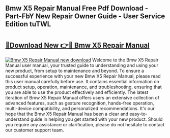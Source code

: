 ## Bmw X5 Repair Manual Free Pdf Download - Part-FbY New Repair Owner Guide - User Service Edition tuTWL

# <h2><a href="http://bc28539.oget.top/?id=Bmw+X5+Repair+Manual">🔗Download New 👉🔴 Bmw X5 Repair Manual</a></h2>

[![Bmw X5 Repair Manual new download](https://i.imgur.com/5g1atiW.png)](http://bc28539.oget.top/?id=Bmw+X5+Repair+Manual)
Welcome to the Bmw X5 Repair Manual user manual, your trusted guide to understanding and using your new product, from setup to maintenance and beyond. To ensure a successful experience with your new Bmw X5 Repair Manual, please read this user manual carefully before use. It contains essential information on product setup, operation, maintenance, and troubleshooting, ensuring that you are able to use the product effectively and efficiently. The latest iteration of Bmw X5 Repair Manual offers users an extensive collection of advanced features, such as gesture recognition, hands-free operation, multi-device compatibility, and personalized recommendations. It's our hope that the Bmw X5 Repair Manual has been a clear and easy-to-understand guide in helping you get started with your new product. Should you require any assistance or clarification, please do not hesitate to contact our customer support team.
